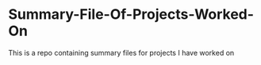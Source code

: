 # Summary-File-Of-Projects-Worked-On
This is a repo containing summary files for projects I have worked on
